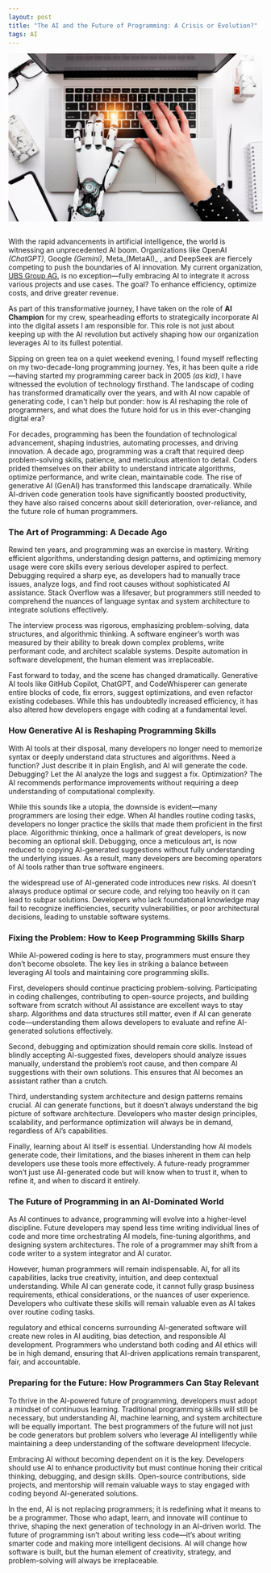 ```yaml
---
layout: post
title: "The AI and the Future of Programming: A Crisis or Evolution?"
tags: AI 
---
```


<div style="text-align:center;">
<img align="center" src="/images/ai-boom.jpg"/>
</div>
<br />

With the rapid advancements in artificial intelligence, the world is witnessing an unprecedented AI boom. Organizations like OpenAI _(ChatGPT)_, Google _(Gemini)_, Meta_(MetaAI)_ , and DeepSeek are fiercely competing to push the boundaries of AI innovation. My current organization, <a href="https://en.wikipedia.org/wiki/UBS" target="_blank" rel="noopener noreferrer">UBS Group AG</a>, is no exception—fully embracing AI to integrate it across various projects and use cases. The goal? To enhance efficiency, optimize costs, and drive greater revenue.  

As part of this transformative journey, I have taken on the role of **AI Champion** for my crew, spearheading efforts to strategically incorporate AI into the digital assets I am responsible for. This role is not just about keeping up with the AI revolution but actively shaping how our organization leverages AI to its fullest potential.  

Sipping on green tea on a quiet weekend evening, I found myself reflecting on my two-decade-long programming journey. Yes, it has been quite a ride—having started my programming career back in 2005 _(as kid)_, I have witnessed the evolution of technology firsthand. The landscape of coding has transformed dramatically over the years, and with AI now capable of generating code, I can't help but ponder: how is AI reshaping the role of programmers, and what does the future hold for us in this ever-changing digital era?  

For decades, programming has been the foundation of technological advancement, shaping industries, automating processes, and driving innovation. A decade ago, programming was a craft that required deep problem-solving skills, patience, and meticulous attention to detail. Coders prided themselves on their ability to understand intricate algorithms, optimize performance, and write clean, maintainable code. The rise of generative AI (GenAI) has transformed this landscape dramatically. While AI-driven code generation tools have significantly boosted productivity, they have also raised concerns about skill deterioration, over-reliance, and the future role of human programmers.

### The Art of Programming: A Decade Ago

Rewind ten years, and programming was an exercise in mastery. Writing efficient algorithms, understanding design patterns, and optimizing memory usage were core skills every serious developer aspired to perfect. Debugging required a sharp eye, as developers had to manually trace issues, analyze logs, and find root causes without sophisticated AI assistance. Stack Overflow was a lifesaver, but programmers still needed to comprehend the nuances of language syntax and system architecture to integrate solutions effectively.

The interview process was rigorous, emphasizing problem-solving, data structures, and algorithmic thinking. A software engineer’s worth was measured by their ability to break down complex problems, write performant code, and architect scalable systems. Despite automation in software development, the human element was irreplaceable.

Fast forward to today, and the scene has changed dramatically. Generative AI tools like GitHub Copilot, ChatGPT, and CodeWhisperer can generate entire blocks of code, fix errors, suggest optimizations, and even refactor existing codebases. While this has undoubtedly increased efficiency, it has also altered how developers engage with coding at a fundamental level.

### How Generative AI is Reshaping Programming Skills

With AI tools at their disposal, many developers no longer need to memorize syntax or deeply understand data structures and algorithms. Need a function? Just describe it in plain English, and AI will generate the code. Debugging? Let the AI analyze the logs and suggest a fix. Optimization? The AI recommends performance improvements without requiring a deep understanding of computational complexity.

While this sounds like a utopia, the downside is evident—many programmers are losing their edge. When AI handles routine coding tasks, developers no longer practice the skills that made them proficient in the first place. Algorithmic thinking, once a hallmark of great developers, is now becoming an optional skill. Debugging, once a meticulous art, is now reduced to copying AI-generated suggestions without fully understanding the underlying issues. As a result, many developers are becoming operators of AI tools rather than true software engineers.

the widespread use of AI-generated code introduces new risks. AI doesn’t always produce optimal or secure code, and relying too heavily on it can lead to subpar solutions. Developers who lack foundational knowledge may fail to recognize inefficiencies, security vulnerabilities, or poor architectural decisions, leading to unstable software systems.

### Fixing the Problem: How to Keep Programming Skills Sharp

While AI-powered coding is here to stay, programmers must ensure they don’t become obsolete. The key lies in striking a balance between leveraging AI tools and maintaining core programming skills.

First, developers should continue practicing problem-solving. Participating in coding challenges, contributing to open-source projects, and building software from scratch without AI assistance are excellent ways to stay sharp. Algorithms and data structures still matter, even if AI can generate code—understanding them allows developers to evaluate and refine AI-generated solutions effectively.

Second, debugging and optimization should remain core skills. Instead of blindly accepting AI-suggested fixes, developers should analyze issues manually, understand the problem’s root cause, and then compare AI suggestions with their own solutions. This ensures that AI becomes an assistant rather than a crutch.

Third, understanding system architecture and design patterns remains crucial. AI can generate functions, but it doesn’t always understand the big picture of software architecture. Developers who master design principles, scalability, and performance optimization will always be in demand, regardless of AI’s capabilities.

Finally, learning about AI itself is essential. Understanding how AI models generate code, their limitations, and the biases inherent in them can help developers use these tools more effectively. A future-ready programmer won’t just use AI-generated code but will know when to trust it, when to refine it, and when to discard it entirely.

### The Future of Programming in an AI-Dominated World

As AI continues to advance, programming will evolve into a higher-level discipline. Future developers may spend less time writing individual lines of code and more time orchestrating AI models, fine-tuning algorithms, and designing system architectures. The role of a programmer may shift from a code writer to a system integrator and AI curator.

However, human programmers will remain indispensable. AI, for all its capabilities, lacks true creativity, intuition, and deep contextual understanding. While AI can generate code, it cannot fully grasp business requirements, ethical considerations, or the nuances of user experience. Developers who cultivate these skills will remain valuable even as AI takes over routine coding tasks.

regulatory and ethical concerns surrounding AI-generated software will create new roles in AI auditing, bias detection, and responsible AI development. Programmers who understand both coding and AI ethics will be in high demand, ensuring that AI-driven applications remain transparent, fair, and accountable.

### Preparing for the Future: How Programmers Can Stay Relevant

To thrive in the AI-powered future of programming, developers must adopt a mindset of continuous learning. Traditional programming skills will still be necessary, but understanding AI, machine learning, and system architecture will be equally important. The best programmers of the future will not just be code generators but problem solvers who leverage AI intelligently while maintaining a deep understanding of the software development lifecycle.

Embracing AI without becoming dependent on it is the key. Developers should use AI to enhance productivity but must continue honing their critical thinking, debugging, and design skills. Open-source contributions, side projects, and mentorship will remain valuable ways to stay engaged with coding beyond AI-generated solutions.

In the end, AI is not replacing programmers; it is redefining what it means to be a programmer. Those who adapt, learn, and innovate will continue to thrive, shaping the next generation of technology in an AI-driven world. The future of programming isn’t about writing less code—it’s about writing smarter code and making more intelligent decisions. AI will change how software is built, but the human element of creativity, strategy, and problem-solving will always be irreplaceable.

